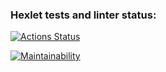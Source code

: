 ### Hexlet tests and linter status:
[![Actions Status](https://github.com/Chawku/python-project-83/actions/workflows/hexlet-check.yml/badge.svg)](https://github.com/Chawku/python-project-83/actions)

[![Maintainability](https://api.codeclimate.com/v1/badges/ea732a494a13e8649cf1/maintainability)](https://codeclimate.com/github/Chawku/python-project-83/maintainability)